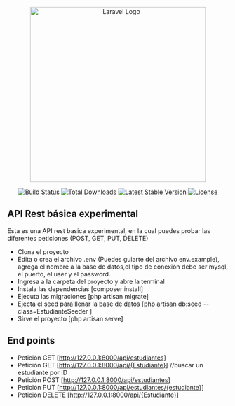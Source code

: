 <p align="center"><a href="https://laravel.com" target="_blank"><img src="https://raw.githubusercontent.com/laravel/art/master/logo-lockup/5%20SVG/2%20CMYK/1%20Full%20Color/laravel-logolockup-cmyk-red.svg" width="400" alt="Laravel Logo"></a></p>

<p align="center">
<a href="https://github.com/laravel/framework/actions"><img src="https://github.com/laravel/framework/workflows/tests/badge.svg" alt="Build Status"></a>
<a href="https://packagist.org/packages/laravel/framework"><img src="https://img.shields.io/packagist/dt/laravel/framework" alt="Total Downloads"></a>
<a href="https://packagist.org/packages/laravel/framework"><img src="https://img.shields.io/packagist/v/laravel/framework" alt="Latest Stable Version"></a>
<a href="https://packagist.org/packages/laravel/framework"><img src="https://img.shields.io/packagist/l/laravel/framework" alt="License"></a>
</p>

## API Rest básica experimental

Esta es una API rest basica experimental, en la cual puedes probar las diferentes peticiones (POST, GET, PUT, DELETE)

- Clona el proyecto
- Edita o crea el archivo .env (Puedes guiarte del archivo env.example), agrega el nombre a la base de datos,el tipo de conexión debe ser mysql, el puerto, el user y el password.
- Ingresa a la carpeta del proyecto y abre la terminal
- Instala las dependencias [composer install]
- Ejecuta las migraciones [php artisan migrate]
- Ejecta el seed para llenar la base de datos [php artisan db:seed --class=EstudianteSeeder
]
- Sirve el proyecto [php artisan serve]



## End points

- Petición GET [http://127.0.0.1:8000/api/estudiantes]
- Petición GET [http://127.0.0.1:8000/api/{Estudiante}]  //buscar un estudiante por ID
- Petición POST [http://127.0.0.1:8000/api/estudiantes]
- Petición PUT [http://127.0.0.1:8000/api/estudiantes/{estudiante}]
- Petición DELETE [http://127.0.0.1:8000/api/{Estudiante}]
